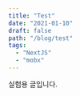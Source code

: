 ```yaml
---
title: "Test"
date: "2021-01-10"
draft: false
path: "/blog/test"
tags: 
  - "NextJS"
  - "mobx"
---
```


실험용 글입니다. 